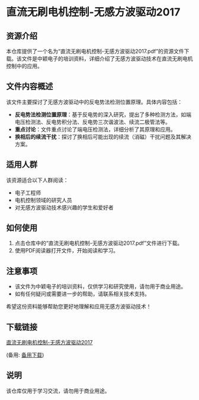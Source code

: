 # 直流无刷电机控制-无感方波驱动2017

## 资源介绍

本仓库提供了一个名为“直流无刷电机控制-无感方波驱动2017.pdf”的资源文件下载。该文件是中颖电子的培训资料，详细介绍了无感方波驱动技术在直流无刷电机控制中的应用。

## 文件内容概述

该文件主要探讨了无感方波驱动中的反电势法检测位置原理。具体内容包括：

- **反电势法检测位置原理**：基于反电势的深入研究，提出了多种检测方法，如端电压检测法、反电势积分法、反电势三次谐波法、续流二极管法等。
- **重点讨论**：文件重点讨论了端电压检测法，详细分析了其原理和应用。
- **换相后的续流干扰**：探讨了换相后可能出现的续流（消磁）干扰问题及其解决方案。

## 适用人群

该资源适合以下人群阅读：

- 电子工程师
- 电机控制领域的研究人员
- 对无感方波驱动技术感兴趣的学生和爱好者

## 如何使用

1. 点击仓库中的“直流无刷电机控制-无感方波驱动2017.pdf”文件进行下载。
2. 使用PDF阅读器打开文件，开始阅读和学习。

## 注意事项

- 该文件为中颖电子的培训资料，仅供学习和研究使用，请勿用于商业用途。
- 如有任何疑问或需要进一步的帮助，请联系相关技术支持。

希望这份资料能够帮助您更好地理解和应用无感方波驱动技术！

## 下载链接
[直流无刷电机控制-无感方波驱动2017](https://pan.quark.cn/s/65fd7c04da18) 

(备用: [备用下载](https://pan.baidu.com/s/1GmlpUis50XsPdceHHT0a8A?pwd=1234))

## 说明

该仓库仅用于学习交流，请勿用于商业用途。
